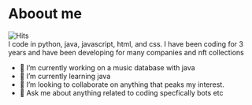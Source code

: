 # Aboout me
![Hits](https://hits.link/hits?url=https://github.com/codingdudepy&bgRight=FAA0A0&bgLeft=555)<br>
 I code in python, java, javascript, html, and css. I have been coding for 3 years and have been developing for many companies and nft collections 

- 🔭 I’m currently working on a music database with java
- 🌱 I’m currently learning java
- 👯 I’m looking to collaborate on anything that peaks my interest.
- 💬 Ask me about anything related to coding specfically bots etc


